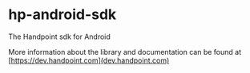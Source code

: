 # hp-android-sdk
The Handpoint sdk for Android

More information about the library and documentation can be found at [https://dev.handpoint.com](dev.handpoint.com)
